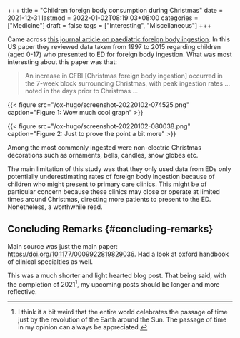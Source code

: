 +++
title = "Children foreign body consumption during Christmas"
date = 2021-12-31
lastmod = 2022-01-02T08:19:03+08:00
categories = ["Medicine"]
draft = false
tags = ["Interesting", "Miscellaneous"]
+++

Came across [this journal article on paediatric foreign body ingestion](https://doi.org/10.1177/0009922819829036). In this US paper they reviewed data taken from 1997 to 2015 regarding children (aged 0-17) who presented to ED for foreign body ingestion. What was most interesting about this paper was that:

> An increase in CFBI [Christmas foreign body ingestion] occurred in the 7-week block surrounding Christmas, with peak ingestion rates ... noted in the days prior to Christmas ...

<a id="orgc313bcd"></a>

{{< figure src="/ox-hugo/screenshot-20220102-074525.png" caption="Figure 1: Wow much cool graph" >}}

<a id="org754f479"></a>

{{< figure src="/ox-hugo/screenshot-20220102-080038.png" caption="Figure 2: Just to prove the point a bit more" >}}

Among the most commonly ingested were non-electric Christmas decorations such as ornaments, bells, candles, snow globes etc.

The main limitation of this study was that they only used data from EDs only potentially underestimating rates of foreign body ingestion because of children who might present to primary care clinics. This might be of particular concern because these clinics may close or operate at limited times around Christmas, directing more patients to present to the ED. Nonetheless, a worthwhile read.


## Concluding Remarks {#concluding-remarks}

Main source was just the main paper: <https://doi.org/10.1177/0009922819829036>. Had a look at oxford handbook of clinical specialties as well.

This was a much shorter and light hearted blog post. That being said, with the completion of 2021[^fn:1], my upcoming posts should be longer and more reflective.

[^fn:1]: I think it a bit weird that the entire world celebrates the passage of time just by the revolution of the Earth around the Sun. The passage of time in my opinion can always be appreciated.
